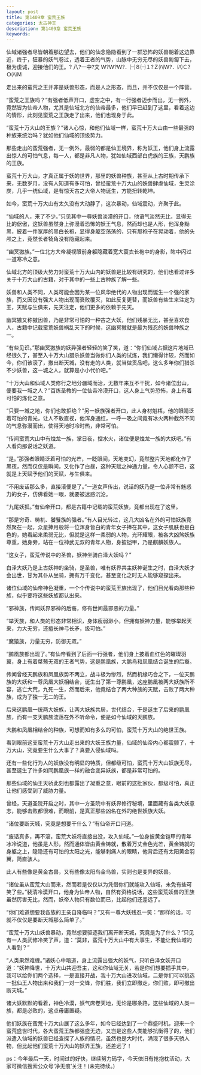 ```yaml
---
layout: post
title: 第1409章 蛮荒王族
categories: 太古神王
description: 第1409章 蛮荒王族
keywords:
---
```


仙域诸强者尽皆朝着那边望去，他们的仙念隐隐看到了一群恐怖的妖兽朝着这边靠近，终于，狂暴的妖气卷过，透着王者的气势，山脉中无穷无尽的妖兽匍匐下去，极为虔诚，迎接他们的王。?  八?一中?文 Ｗ?Ｗ?Ｗ?．㈠８㈠１?Ｚ㈧Ｗ?．㈧Ｃ?Ｏ㈧Ｍ

走出来的蛮荒之王并非是妖兽形态，而是人之形态，而且，并不仅仅是一个阵营。

“蛮荒之王族吗？”有强者低声开口，虚空之中，有一行强者迈步而出，无一例外，竟然皆为仙帝人物，尤其是仙域北方的仙帝最多，他们早已赶到了这里，看着这边的情形，此刻见蛮荒之王族走了出来，他们也现身于此。

“蛮荒十万大山的王族？”诸人心惊，和他们仙域一样，蛮荒十万大山由一些最强的种族来统治吗？犹如他们仙域的顶级势力。

那些走出的蛮荒强者，无一例外，最弱的都是仙王境界，称为妖王，他们身上流露出惊人的可怕气息，每一人，都是非凡人物，犹如仙域西部白虎族的王族，天鹏族的王族。

蛮荒十万大山，才真正属于妖的世界，那里的妖兽种族，甚至从上古时期传承下来，无数岁月，没有人知道有多可怕，曾经蛮荒十万大山的妖兽肆虐仙域，生灵涂炭，几乎一统仙域，是有惊天古之大帝人物诞生，方能扭转乾坤。

如今，蛮荒十万大山有太久没有大动静了，这次暴动，仙域震动，齐聚于此。

“仙域的人，来了不少。”只见其中一尊妖兽淡漠的开口，他语气淡然无比，显得无比的倨傲，这妖兽虽然身上弥漫着恐怖的妖王气息，然而却也是人形，他浑身黝黑，披着一件宽厚的黑白长袍，显得身躯空荡荡的，只有那袍子在晃动着，他的头颅之上，竟然长者犄角没有隐藏起来。

“幽冥獓族。”一位北方大帝凝视眼前身躯隐藏着宽大蓑衣长袍中的身影，眸中闪过一道寒冷之意。

仙域北方的顶级大势力对蛮荒十万大山内的妖兽是比较有研究的，他们也看过许多关于十万大山的古籍，对于其中的一些上古种族了解一些。

妖兽和人类不同，人类可能会因为某一位风华绝代的人物出现而诞生一个强的家族，而又因没有强大人物出现而衰败覆灭，如此反复更替，而妖兽有些生来注定为王，天赋与生俱来，先天注定，他们更多的依赖于先天。

幽冥獓又称獓因兽，乃是非常可怕的一种古之大妖，他们残暴无比，甚至喜欢食人，古籍中记载蛮荒妖兽祸乱天下的时候，这幽冥獓就是最为残忍的妖兽种族之一。

“有些见识。”那幽冥獓族的妖异强者轻轻的笑了笑，道：“你们仙域占据这片地域已经很久了，甚至入十万大山猎杀妖兽当做你们人类的试炼，我们懒得计较，然而如今，你们该滚了，撤出断天城，没有走的人类，就当做贡品吧，这么多年你们猎杀不少妖兽，这一城之人，就算是小小代价吧。”

“十万大山和仙域人类修行之地分疆域而治，无数年来互不干扰，如今诸位出山，便要我一城之人？”百炼圣教的一位仙帝冷漠开口，这人身上气势恐怖，身上有着可怕的炼化之意。

“只要一城之地，你们也敢拒绝？”另一妖族强者开口，此人身材魁梧，他的眼睛泛着可怕的青光，让人不敢直视，他浑身通红，一呼一吸之间竟有冰火两种截然不同的气息弥漫而出，使得天地时冷时热，非常可怕。

“传闻蛮荒大山中有烛龙一族，掌日夜，控水火，诸位便是烛龙一族的大妖吧。”有人看向那说话之妖道。

“是。”那强者眼睛泛着可怕的光芒，一眨眼间，天地变幻，竟然整片天地都化作了黑夜，然而仅仅是瞬间，又化作了白昼，这种天赋之神通力量，令人心颤不已，这就是上天赋予他们的天赋，与生俱来。

“不用废话那么多，直接滚便是了。”一道女声传出，说话的妖乃是一位非常有魅惑力的女子，仿佛看她一眼，就要被迷惑沉沦。

“九尾妖狐。”有仙帝开口，都是古籍中记载的蛮荒妖族，竟都出现在了这里。

“那是穷奇、梼杌、饕餮族的强者。”有人目光转过，这几大凶名在外的可怕妖族竟然聚在一起，众星捧月般将一位浑身皆白的青年女子捧在其中，这女子肌肤也是白色的，她看起来柔弱无比，但就是这样一柔弱的人物，光环耀眼，被各大凶煞妖族尊重，她身旁，站在一位神武无双的青年人物，身披铠甲，乃是麒麟妖族人。

“这女子，蛮荒传说中的圣兽，妖神坐骑白泽大妖吗？”

白泽大妖乃是上古妖神的坐骑，是圣兽，唯有妖界共主妖神诞生之时，白泽大妖才会出世，甘为其仆从坐骑，拥有万千变化，甚至变化之时无人能够窥探出来。

诸位仙域的仙帝神色凝重，一个个传说中的蛮荒王族出现了，他们目光看向那些种族，似乎要将这些妖族都认出来。

“邪神族，传闻妖界邪神的后裔，修有世间最邪恶的力量。”

“举天族，和人类的形态非常相识，身体瘦弱渺小，但拥有妖神力量，能够举起天来，力大无穷，还擅长神弓长矛，级可怕。”

“魔猿族，力量无穷，防御无双。”

“鹏凰族都出现了。”有仙帝看到了后面一行强者，他们身上披着血红色的璀璨羽翼，身上有着桀骜无双的王者气势，这是鹏凰族，大鹏鸟和凤凰结合诞生的后裔。

传闻曾经天鹏族和凤凰族势不两立，战斗极为惨烈，然而机缘巧合之下，一位天鹏族的大妖和一尊凤凰大妖相结合，诞生出了第一尊鹏凰，这座鹏凰被两大妖族所不容，逃亡大荒，九死一生，然而后来，他竟结合了两大种族的天赋，击败了两大种族，成为了独一无二的王。

后来这鹏凰一统两大妖族，让两大妖族共居，世代结合，于是诞生了后来的鹏凰族，而有一支天鹏族流落在外不听命令，便是如今仙域的天鹏族。

大鹏和凤凰相结合的种族，可想而知有多么的可怕，蛮荒十万大山的绝世王族。

看到眼前这支蛮荒十万大山走出来的大妖王族力量，仙域的仙帝内心都震颤了，十万大山，究竟要生什么大事了？真要入侵仙域吗。

还有一些化行为人的妖族没有明显的特质，但都级可怕，蛮荒十万大山妖族无尽，甚至诞生了许多如同鹏凰族一样的融合变异妖族，都是非常可怕的。

那些仙域的仙王天骄此刻也都露出了凝重之意，眼前的这批家伙，都级可怕，真正让他们感受到了威胁力量。

曾经，天道圣院开启之时，其中一方圣院中有妖界修行秘境，里面藏有各类大妖意志，能够击败都很难，而眼前，是真正那些凶名在外的绝世妖族大妖。

“诸位要断天城，究竟是想要干什么？”有仙帝开口问道。

“废话真多，再不滚，蛮荒大妖将直接出没，攻入仙域。”一位身披黄金铠甲的青年冰冷说道，他虽是人形，然而通体皆由黄金铸就，散着万丈金色光芒，黄金铸就的身躯之上，隐隐还有可怕的太阳之光，能够刺痛人的眼睛，他背后还有太阳黄金羽翼，简直骇人。

此人有些像是黄金古兽，又有些像太阳鸟金乌兽，实则也是变异的妖兽。

“诸位虽从蛮荒大山而来，然而若是仅仅以为凭借你们就能攻入仙域，未免有些可笑了些。”裴清冷漠开口，他身为仙帝人物，自然有资格说话，这些蛮荒妖兽的王族虽然厉害无比，然而，妖帝人物只有数位而已，比起他们还差远了。

“你们难道想要我各族的王亲自降临吗？”又有一尊大妖残忍一笑：“那样的话，可就不仅仅是要断天城那么简单了。”

“蛮荒十万大山妖兽暴动，竟然想要驱逐我们离开断天城，究竟是为了什么？”只见有一人类武修冷笑了声，道：“莫非，蛮荒十万大山中有大事生，不能让我仙域的人看到？”

“人类果然难缠。”诸妖心中暗道，身上流露出强大的妖气，只听白泽女妖开口道：“妖神降世，十万大山共迎吾主，这和你仙域无关，若是你们想要插手其中，我可以给你们两个选择，一是直接开战，我十万大山进攻仙域，二是你们可以挑选一批仙王人物出来和我们一对一交锋，你们胜，我们立即撤走，你们败，即可撤出断天城。”

诸大妖默默的看着，神色冷漠，妖气席卷天地，无论是哪条路，这些仙域的人类一族，都是必败的，这点毋庸置疑。

他们妖族在蛮荒十万大山展了这么多年，如今已经达到了一个鼎盛时机，迎来一个蛮荒盛世时代，各大蛮荒王族都强盛无边，又岂是这些人类能够抗衡得了的，他们派遣入仙域的妖兽已经查探了人族的情况，虽然也是大时代，涌现了很多天骄人物，但比起他们蛮荒十万大山的妖界王族，还差远了！

ps：今年最后一天，时间过的好快，继续努力码字，今天依旧有抢抱枕活动，大家可微信搜索公众号‘净无痕’关注！(未完待续。)
